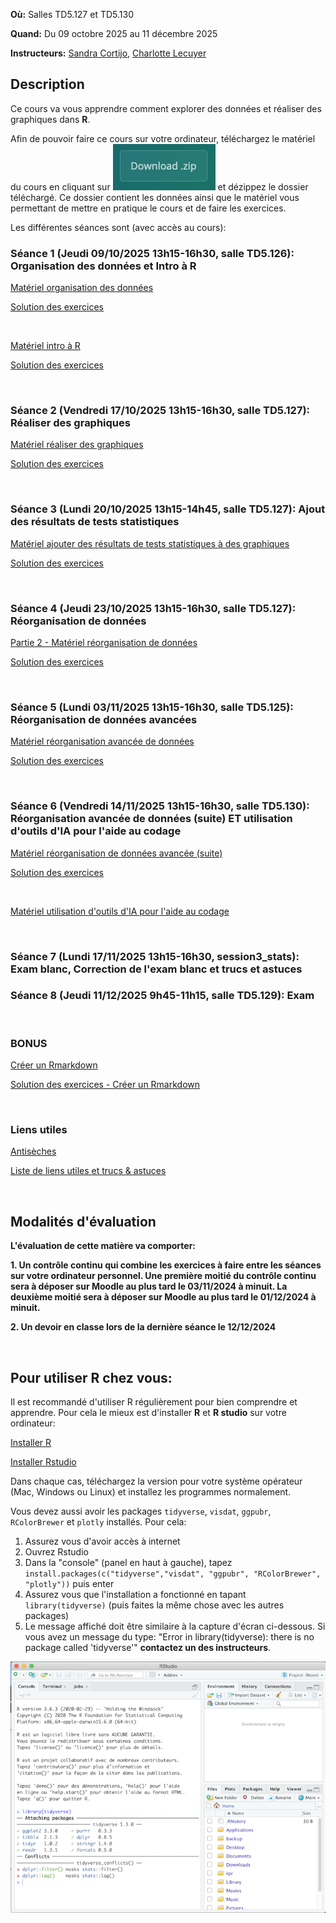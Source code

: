 **Où:** Salles TD5.127 et TD5.130 

**Quand:** Du 09 octobre 2025 au 11 décembre 2025

**Instructeurs:** 
[Sandra Cortijo](mailto:sandra.cortijo@cnrs.fr), 
[Charlotte Lecuyer](mailto:charlotte.lecuyer@cnrs.fr)


## Description

Ce cours va vous apprendre comment explorer des données et réaliser des graphiques dans **R**. 

Afin de pouvoir faire ce cours sur votre ordinateur, téléchargez le matériel du cours en cliquant sur ![](logo_download.png) et dézippez le dossier téléchargé. Ce dossier contient les données ainsi que le matériel vous permettant de mettre en pratique le cours et de faire les exercices.



Les différentes séances sont (avec accès au cours):


### Séance 1 (Jeudi 09/10/2025 13h15-16h30, salle TD5.126): Organisation des données et Intro à **R** 

[Matériel organisation des données](session1_organisation_intro/materiel/organisation_session.html)  

[Solution des exercices](session1_organisation_intro/materiel/organisation_session_solution_exercices.html)

<br>

[Matériel intro à R](session1_organisation_intro/materiel/intro_R.html)  

[Solution des exercices](session1_organisation_intro/materiel/intro_R_solution_exercices)

<br>


### Séance 2 (Vendredi 17/10/2025 13h15-16h30, salle TD5.127): Réaliser des graphiques


[Matériel réaliser des graphiques](session2_ggplot/materiel/ggplot_session.html)  

[Solution des exercices](session2_ggplot/materiel/ggplot_exercise_solutions.html)

<br>


### Séance 3 (Lundi 20/10/2025 13h15-14h45, salle TD5.127): Ajout des résultats de tests statistiques


[Matériel ajouter des résultats de tests statistiques à des graphiques](session3_plots_stats/materiel/statistiques.html)  

[Solution des exercices](session3_plots_stats/materiel/statistiques_solution_exercices.html)  



<br>

### Séance 4 (Jeudi 23/10/2025 13h15-16h30, salle TD5.127): Réorganisation de données 

[Partie 2 - Matériel réorganisation de données](session4_reorganisation/materiel/reorganisation_donnees.html)  

[Solution des exercices](session4_reorganisation/materiel/reorganisation_donnees_solution_exercices.html)



<br>

### Séance 5 (Lundi 03/11/2025 13h15-16h30, salle TD5.125): Réorganisation de données avancées

[Matériel réorganisation avancée de données ](session5_reorganisation_avancee/materiel/reorganisation_avancee.html)  

[Solution des exercices](session5_reorganisation_avancee/materiel/reorganisation_avancee_solution_exercices.html)



<br>



### Séance 6 (Vendredi 14/11/2025 13h15-16h30, salle TD5.130): Réorganisation avancée de données (suite)  ET utilisation d'outils d'IA pour l'aide au codage



[Matériel réorganisation de données avancée (suite)](session6_reorganisation_suite_IA/materiel/reorganisation_avancee_suite.html) 

[Solution des exercices](session6_reorganisation_suite_IA/materiel/reorganisation_avancee_suite_solution_exercices.html)


<br>


[Matériel utilisation d'outils d'IA pour l'aide au codage](session6_reorganisation_suite_IA/materiel/aide_IA_codage.html) 


<br>


### Séance 7 (Lundi 17/11/2025 13h15-16h30, session3_stats): Exam blanc, Correction de l'exam blanc et trucs et astuces





### Séance 8 (Jeudi 11/12/2025 9h45-11h15, salle TD5.129): Exam



<br>

### BONUS

[Créer un Rmarkdown](Rmarkdown/materiel/rmarkdown_session.html) 

[Solution des exercices - Créer un Rmarkdown](Rmarkdown/materiel/Solution.html)


<br>

### Liens  utiles


[Antisèches](https://www.rstudio.com/resources/cheatsheets/)

[Liste de liens utiles et trucs & astuces](astuces.html)



<br>

## Modalités d'évaluation

**L'évaluation de cette matière va comporter:**

**1. Un contrôle continu qui combine les exercices à faire entre les séances sur votre ordinateur personnel. Une première moitié du contrôle continu sera à déposer sur Moodle au plus tard le  03/11/2024 à minuit. La deuxième moitié sera à déposer sur Moodle au plus tard le 01/12/2024 à minuit.**



**2. Un devoir en classe lors de la dernière séance le 12/12/2024**

<br>

## Pour utiliser R chez vous: 
Il est recommandé d'utiliser R régulièrement pour bien comprendre et apprendre. Pour cela le mieux est d'installer **R** et **R studio** sur votre ordinateur:

[Installer R](https://cran.biotools.fr/)

[Installer Rstudio](https://rstudio.com/products/rstudio/download/)

Dans chaque cas, téléchargez la version pour votre système opérateur (Mac, Windows ou Linux) et installez les programmes normalement.

Vous devez aussi avoir les packages `tidyverse`, `visdat`, `ggpubr`, `RColorBrewer` et `plotly` installés. 
Pour cela:
1. Assurez vous d'avoir accès à internet
2. Ouvrez Rstudio
3. Dans la "console" (panel en haut à gauche), tapez `install.packages(c("tidyverse","visdat", "ggpubr", "RColorBrewer", "plotly"))` puis enter
4. Assurez vous que l'installation a fonctionné en tapant `library(tidyverse)` (puis faites la même chose avec les autres packages)
5. Le message affiché doit être similaire à la capture d'écran ci-dessous. Si vous avez un message du type: 
"Error in library(tidyverse): there is no package called 'tidyverse'"
**contactez un des instructeurs**.

![capture d'écran d'un installation correcte](installation_package_instructions.png)






